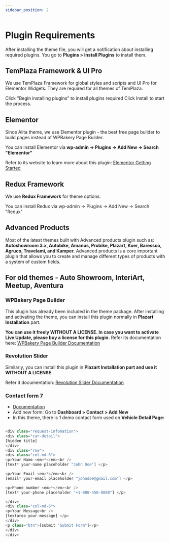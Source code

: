 ```yaml
---
sidebar_position: 2
---
```


# Plugin Requirements

After installing the theme file, you will get a notification about installing required plugins. You go to **Plugins > Install Plugins** to install them.

## TemPlaza Framework & UI Pro
We use TemPlaza Framework for global styles and scripts and UI Pro for Elementor Widgets. They are required for all themes of TemPlaza.

Click "Begin installing plugins" to install plugins required Click Install to start the process.

## Elementor
Since Alita theme, we use Elementor plugin - the best free page builder to build pages instead of WPBakery Page Builder.

You can install Elementor via **wp-admin -> Plugins -> Add New -> Search "Elementor"**

Refer to its website to learn more about this plugin: [Elementor Getting Started](https://elementor.com/getting-started)

## Redux Framework
We use **Redux Framework** for theme options.

You can install Redux via wp-admin -> Plugins -> Add New -> Search "Redux"

## Advanced Products
Most of the latest themes built with Advanced products plugin such as: **Autoshowroom 3.x, Autobike, Amanus, Probike, Plazart, Koer, Baressco, Agruco, Travelami, and Kamper.** Advanced products is a core important plugin that allows you to create and manage different types of products with a system of custom fields.

## For old themes - Auto Showroom, InteriArt, Meetup, Aventura

### WPBakery Page Builder
This plugin has already been included in the theme package. After installing and activating the theme, you can install this plugin normally in **Plazart Installation** part.

**You can use it freely WITHOUT A LICENSE. In case you want to activate Live Update, please buy a license for this plugin.**
Refer its documentation here: [WPBakery Page Builder Documentation](https://wpbakery.com/features/support/visual_composer_documentation/)

### Revolution Slider

Similarly, you can install this plugin in **Plazart Installation part and use it WITHOUT A LICENSE.**

Refer it documentation: [Revolution Slider Documentation](https://www.sliderrevolution.com/help-center/?utm_source=themepunch.com&utm_medium=flbuy)

### Contact form 7
- [Documentation](https://contactform7.com/docs/)
- Add new form: Go to **Dashboard > Contact > Add New**
- In this theme, there is 1 demo contact form used on **Vehicle Detail Page:**
```php

<div class="request-infomation">
<div class="car-detail">
[hidden title]
</div>
<div class="row">
<div class="col-md-6">
<p>Your Name <em>*</em><br />
[text* your-name placeholder "John Doe"] </p>

<p>Your Email <em>*</em><br />
[email* your-email placeholder "johndoe@gmail.com"] </p>

<p>Phone number <em>*</em><br />
[text* your-phone placeholder "+1-888-456-8888"] </p>

</div>
<div class="col-md-6">
<p>Your Message<br />
[textarea your-message] </p>
</div>
<p class="btn">[submit "Submit Form"]</p>
</div>
</div>

```
